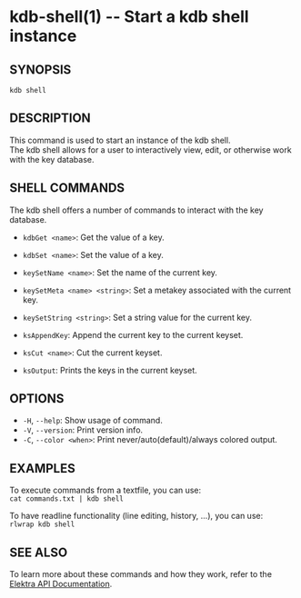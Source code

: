 # kdb-shell(1) -- Start a kdb shell instance

## SYNOPSIS

`kdb shell`

## DESCRIPTION

This command is used to start an instance of the kdb shell.<br>
The kdb shell allows for a user to interactively view, edit, or otherwise work with the key database.<br>

## SHELL COMMANDS

The kdb shell offers a number of commands to interact with the key database.

- `kdbGet <name>`: Get the value of a key.

- `kdbSet <name>`:
  Set the value of a key.
- `keySetName <name>`:
  Set the name of the current key.
- `keySetMeta <name> <string>`:
  Set a metakey associated with the current key.
- `keySetString <string>`:
  Set a string value for the current key.
- `ksAppendKey`:
  Append the current key to the current keyset.
- `ksCut <name>`:
  Cut the current keyset.
- `ksOutput`:
  Prints the keys in the current keyset.

## OPTIONS

- `-H`, `--help`:
  Show usage of command.
- `-V`, `--version`:
  Print version info.
- `-C`, `--color <when>`:
  Print never/auto(default)/always colored output.

## EXAMPLES

To execute commands from a textfile, you can use:<br>
`cat commands.txt | kdb shell`

To have readline functionality (line editing, history, ...), you can use:<br>
`rlwrap kdb shell`

## SEE ALSO

To learn more about these commands and how they work, refer to the [Elektra API Documentation](https://doc.libelektra.org/api/latest/html).
